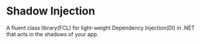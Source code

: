# Shadow Injection
A  fluent class library(FCL) for light-weight Dependency Injection(DI) in .NET that acts in the shadows of your app.
